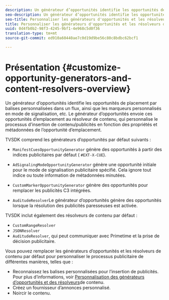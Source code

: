 ```yaml
---
description: Un générateur d’opportunités identifie les opportunités de placement par balises personnalisées dans un flux, ainsi que les marqueurs personnalisés en mode de signalisation, etc. Le générateur d’opportunités envoie ces opportunités d’emplacement au résolveur de contenu, qui personnalise le processus d’insertion de contenu/publicités en fonction des propriétés et métadonnées de l’opportunité d’emplacement.
seo-description: Un générateur d’opportunités identifie les opportunités de placement par balises personnalisées dans un flux, ainsi que les marqueurs personnalisés en mode de signalisation, etc. Le générateur d’opportunités envoie ces opportunités d’emplacement au résolveur de contenu, qui personnalise le processus d’insertion de contenu/publicités en fonction des propriétés et métadonnées de l’opportunité d’emplacement.
seo-title: Personnaliser les générateurs d'opportunités et les résolveurs de contenu
title: Personnaliser les générateurs d'opportunités et les résolveurs de contenu
uuid: 0d4fb0b2-98f3-4245-9bf1-4e968c5d0f36
translation-type: tm+mt
source-git-commit: ed910a60440ae7c0d19d9be56c80c8bdbc62bcf1

---
```



# Présentation {#customize-opportunity-generators-and-content-resolvers-overview}

Un générateur d’opportunités identifie les opportunités de placement par balises personnalisées dans un flux, ainsi que les marqueurs personnalisés en mode de signalisation, etc. Le générateur d’opportunités envoie ces opportunités d’emplacement au résolveur de contenu, qui personnalise le processus d’insertion de contenu/publicités en fonction des propriétés et métadonnées de l’opportunité d’emplacement.

TVSDK comprend les générateurs d’opportunités par défaut suivants :

* `ManifestCuesOpportunityGenerator` génère des opportunités à partir des indices publicitaires par défaut ( `#EXT-X-CUE`).

* `AdSignalingModeOpportunityGenerator` génère une opportunité initiale pour le mode de signalisation publicitaire spécifié. Cela ignore tout indice ou toute information de métadonnées minutées.
* `CustomMarkerOpportunityGenerator` génère des opportunités pour remplacer les publicités C3 intégrées.
* `AuditudeResolver`Le générateur d’opportunités génère des opportunités lorsque la résolution des publicités paresseuses est activée.

TVSDK inclut également des résolveurs de contenu par défaut :

* `CustomRangeResolver`
* `JSONResolver`
* `AuditudeResolver`, qui peut communiquer avec Primetime et la prise de décision publicitaire.

Vous pouvez remplacer les générateurs d’opportunités et les résolveurs de contenu par défaut pour personnaliser le processus publicitaire de différentes manières, telles que :

* Reconnaissez les balises personnalisées pour l’insertion de publicités. Pour plus d’informations, voir [Personnalisation des générateurs d’opportunités et des résolveurs](../../../../tvsdk-3x-android-prog/android-3x-advertising/ad-insertion/content-resolver/android-3x-content-resolver.md)de contenu.
* Créez un fournisseur d’annonces personnalisé.
* Noircir le contenu.